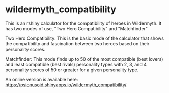 # wildermyth_compatibility
This is an rshiny calculator for the compatibility of heroes in Wildermyth. It has two modes of use, "Two Hero Compatibility" and "Matchfinder"

Two Hero Compatibility: This is the basic mode of the calculator that shows the compatibility and fascination between two heroes based on their personality scores. 

Matchfinder: This mode finds up to 50 of the most compatible (best lovers) and least compatible (best rivals) personality types with 2, 3, and 4 personality scores of 50 or greater for a given personality type.

An online version is available here: https://psionusoid.shinyapps.io/wildermyth_compatibility/
